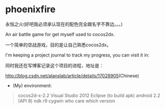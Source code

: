 phoenixfire
===========
永恒之火(好吧我必须承认现在的配色完全跟名字不靠边。。。)

An air battle game for get myself used to cocos2dx.

一个简单的空战游戏，目的是让自己熟悉cocos2dx。

I'm keeping a project journal to track my progress, you can visit it in:

同时我还在写博客记录这个项目的进程，地址是：

<http://blog.csdn.net/alanslab/article/details/17028905>(Chinese)

* (My) environment:

> cocos2d-x-2.2
> Visual Studio 2012
> Eclipse (to build apk)
> android 2.2 (API 8)
> ndk r9
> cygwin who care which version
